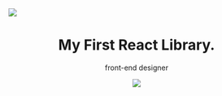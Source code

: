 <image src="https://ifh.cc/g/AwamJW.png">
<div align="center">
  <h1>My First React Library.</h1>
  <p>front-end designer</p>
  <image src="https://img.shields.io/badge/javascript-%23323330.svg?style=for-the-badge&logo=javascript&logoColor=%23F7DF1E">
</div>
